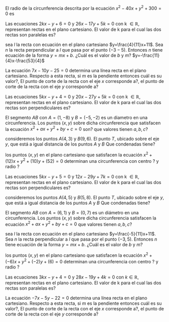 El radio de la circunferencia descrita por la ecuación $x^2-40x+y^2+300=0$ es

Las ecuaciones $2kx-y+6=0$ y $26x-17y+5k=0$ con k $\in \mathbb{R}$, representan rectas en el plano cartesiano. El valor de k para el cual las dos rectas son paralelas es?

sea $l$ la recta con ecuación en el plano cartesiano $y=\frac{4}{11}x+11$. Sea $n$ la recta perpendicular a $l$ que pasa por el punto $(-3-5)$. Entonces $n$ tiene ecuación de la forma $y=mx+b$. ¿Cuál es el valor de $b$ y $m$?
$y=-\frac{11}{4}x-\frac{53}{4}$

La ecuación $7x-10y-25=0$ determina una línea recta en el plano cartesiano. Respecto a esta recta, si $m$ es la pendiente entonces cuál es su valor?, El punto de corte de la recta con el eje $x$ corresponde a?, el punto de corte de la recta con el eje $y$ corresponde a?

Las ecuaciones $5kx-y+4=0$ y $20x-27y+5k=0$ con k $\in \mathbb{R}$, representan rectas en el plano cartesiano. El valor de k para el cual las dos rectas son perpendiculares es?

El segmento $AB$ con $A=(1,-8)$ y $B=(-5,-2)$ es un diametro en una circunferencia. Los puntos $(x,y)$ sobre dicha circunferencia que satisfacen la ecuación $x^2+ax+y^2+by+c=0$ son? que valores tienen $a,b,c$?

consideremos los puntos $A(4,3)$ y $B(9,6)$. El punto $T$, ubicado sobre el eje $y$, que está a igual distancia de los puntos $A$ y $B$ Que condenadas tiene?

los puntos $(x,y)$ en el plano cartesiano que satisfacen la ecuación $x^2+(12)x+y^2+(10)y+(52)=0$ determinan una circunferencia con centro ? y radio ?

Las ecuaciones $5kx-y+5=0$ y $12x-29y+7k=0$ con k $\in \mathbb{R}$, representan rectas en el plano cartesiano. El valor de k para el cual las dos rectas son perpendiculares es?

consideremos los puntos $A(4,5)$ y $B(5,8)$. El punto $T$, ubicado sobre el eje $y$, que está a igual distancia de los puntos $A$ y $B$ Que condenadas tiene?

El segmento $AB$ con $A=(6,1)$ y $B=(0,7)$ es un diámetro en una circunferencia. Los puntos $(x,y)$ sobre dicha circunferencia satisfacen la ecuación $x^2+ax+y^2+by+c=0$  que valores tienen $a,b,c$?

sea $l$ la recta con ecuación en el plano cartesiano $y=\frac{-5}{11}x+11$. Sea $n$ la recta perpendicular a $l$ que pasa por el punto $(-3,5)$. Entonces $n$ tiene ecuación de la forma $y=mx+b$. ¿Cuál es el valor de $b$ y $m$?

los puntos $(x,y)$ en el plano cartesiano que satisfacen la ecuación $x^2+(-6)x+y^2+(-2)y+(6)=0$ determinan una circunferencia con centro ? y radio ?

Las ecuaciones $3kx-y+4=0$ y $28x-19y+4k=0$ con $k \in \mathbb{R}$, representan rectas en el plano cartesiano. El valor de k para el cual las dos rectas son paralelas es?

La ecuación $-7x-5y-22=0$ determina una línea recta en el plano cartesiano. Respecto a esta recta, si $m$ es la pendiente entonces cuál es su valor?, El punto de corte de la recta con el eje $x$ corresponde a?, el punto de corte de la recta con el eje $y$ corresponde a?

